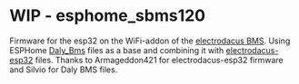 # WIP - esphome_sbms120

Firmware for the esp32 on the WiFi-addon of the [electrodacus BMS](http://www.electrodacus.com/). 
Using ESPHome [Daly_Bms](https://esphome.io/components/sensor/daly_bms.html) files as a base and combining it with [electrodacus-esp32](https://github.com/armageddon421/electrodacus-esp32.git) files.
Thanks to Armageddon421 for electrodacus-esp32 firmware and Silvio for Daly BMS files.
